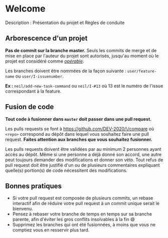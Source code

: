 # Welcome

Description : Présentation du projet et Règles de conduite

## Arborescence d'un projet

**Pas de commit sur la branche master.** Seuls les commits de merge et de mise en place par l'auteur du projet sont autorisés, jusqu'au moment
où le projet est considéré comme <u>*opérable*</u>.

Les branches doivent être nommées de la façon suivante : `user/feature-name` ou `user/I-issuenumber`.

**Ex :** `neil/add-new-task-command` ou `neil/I-#13` où 13 est le numéro de l'issue correspondant à la feature.

## Fusion de code

**Tout code à fusionner dans `master` doit passer dans une pull request.**

Les pulls requests se font à [https://github.com/DEV-2020/\<repo>/compare](https://github.com/DEV-2020/welcome/compare) où `<repo>`
correspond au dépôt dans lequel vous souhaitez faire une pull request. **Faites attention aux branches que vous souhaitez fusionner.**

Les pulls requests doivent être validées par au minimum 2 personnes ayant accès au dépôt. Même si une personne a déjà donné son accord,
une autre peut toujours demander des modifications et donner son véto. Tout refus de pull request doit être justifié d'un ou de plusieurs
commentaires expliquant quelle(s) portion(s) de code nécessitent des modifications.

## Bonnes pratiques

+ Si votre pull request est composée de plusieurs commits, un rebase interactif afin de réduire votre pull request à un commit unique serait le bienvenu.
+ Pensez à rebaser votre branche de temps en temps sur sa branche parente, afin d'éviter les gros conflits insolvables à la fin :smile:
+ Supprimez les branches qui ont été fusionnées, à moins que vous ne comptiez vous en resservir plus tard.